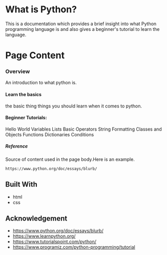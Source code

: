 # What is Python?

This is a documentation which provides a brief insight into what Python programming language is and also gives a beginner's tutorial to learn the language.


# Page Content


### Overview
An introduction to what python is.


#### Learn the basics
the basic thing things you should learn when it comes to python.


#### Beginner Tutorials:
Hello World
Variables
Lists
Basic Operators
String Formatting
Classes and Objects
Functions
Dictionaries
Conditions




##### Reference

Source of content used in the page body.Here is an example.
```
https://www.python.org/doc/essays/blurb/
```



## Built With
* html
* css

## Acknowledgement
* https://www.python.org/doc/essays/blurb/
* https://www.learnpython.org/
* https://www.tutorialspoint.com/python/
* https://www.programiz.com/python-programming/tutorial

